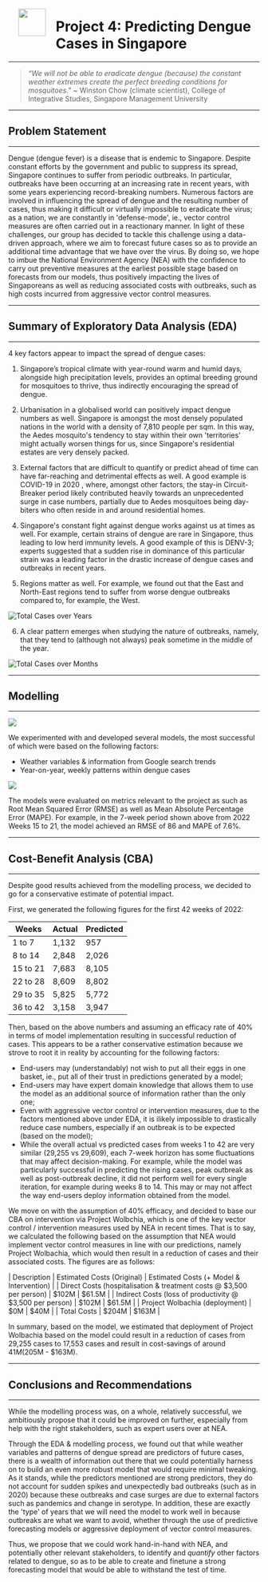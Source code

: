<img src="http://imgur.com/1ZcRyrc.png" style="float: left; margin: 20px; height: 55px">

# Project 4: Predicting Dengue Cases in Singapore

---

> _“We will not be able to eradicate dengue (because) the constant weather extremes create the perfect breeding conditions for mosquitoes."_ 
    ~ Winston Chow (climate scientist), College of Integrative Studies, Singapore Management University

---
## Problem Statement
---

Dengue (dengue fever) is a disease that is endemic to Singapore. Despite constant efforts by the government and public to suppress its spread, Singapore continues to suffer from periodic outbreaks. In particular, outbreaks have been occurring at an increasing rate in recent years, with some years experiencing record-breaking numbers. Numerous factors are involved in influencing the spread of dengue and the resulting number of cases, thus making it difficult or virtually impossible to eradicate the virus; as a nation, we are constantly in 'defense-mode', ie., vector control measures are often carried out in a reactionary manner. In light of these challenges, our group has decided to tackle this challenge using a data-driven approach, where we aim to forecast future cases so as to provide an additional time advantage that we have over the virus. By doing so, we hope to imbue the National Environment Agency (NEA) with the confidence to carry out preventive measures at the earliest possible stage based on forecasts from our models, thus positively impacting the lives of Singaporeans as well as reducing associated costs with outbreaks, such as high costs incurred from aggressive vector control measures.


---
## Summary of Exploratory Data Analysis (EDA)
---

4 key factors appear to impact the spread of dengue cases:

1. Singapore’s tropical climate with year-round warm and humid days, alongside high precipitation levels, provides an optimal breeding ground for mosquitoes to thrive, thus indirectly encouraging the spread of dengue. 

2. Urbanisation in a globalised world can positively impact dengue numbers as well. Singapore is amongst the most densely populated nations in the world with a density of 7,810 people per sqm. In this way, the Aedes mosquito's tendency to stay within their own 'territories' might actually worsen things for us, since Singapore's residential estates are very densely packed.

3. External factors that are difficult to quantify or predict ahead of time can have far-reaching and detrimental effects as well. A good example is COVID-19 in 2020 , where, amongst other factors, the stay-in Circuit-Breaker period likely contributed heavily towards an unprecedented surge in case numbers, partially due to Aedes mosquitoes being day-biters who often reside in and around residential homes.

4. Singapore's constant fight against dengue works against us at times as well. For example, certain strains of dengue are rare in Singapore, thus leading to low herd immunity levels. A good example of this is DENV-3; experts suggested that a sudden rise in dominance of this particular strain was a leading factor in the drastic increase of dengue cases and outbreaks in recent years. 

5. Regions matter as well. For example, we found out that the East and North-East regions tend to suffer from worse dengue outbreaks compared to, for example, the West.

![Total Cases over Years](images/total_cases_over_year.gif "Total Cases over Years")

6. A clear pattern emerges when studying the nature of outbreaks, namely, that they tend to (although not always) peak sometime in the middle of the year. 

![Total Cases over Months](images/total_cases_over_month.gif "Total Cases over Months")

---
## Modelling
---

<img src='https://i.imgur.com/v38Ofvc.png'>

We experimented with and developed several models, the most successful of which were based on the following factors:
- Weather variables & information from Google search trends
- Year-on-year, weekly patterns within dengue cases

<img src='https://i.imgur.com/UYePZVH.png'>

The models were evaluated on metrics relevant to the project as such as Root Mean Squared Error (RMSE) as well as Mean Absolute Percentage Error (MAPE). For example, in the 7-week period shown above from 2022 Weeks 15 to 21, the model achieved an RMSE of 86 and MAPE of 7.6%. 

---
## Cost-Benefit Analysis (CBA)
---

Despite good results achieved from the modelling process, we decided to go for a conservative estimate of potential impact. 

First, we generated the following figures for the first 42 weeks of 2022:

| Weeks | Actual | Predicted |
| --- | --- | --- |
| 1 to 7 | 1,132 | 957 | 
| 8 to 14 | 2,848 | 2,026 | 
| 15 to 21 | 7,683 | 8,105 | 
| 22 to 28 | 8,609 | 8,802 | 
| 29 to 35 | 5,825 | 5,772 | 
| 36 to 42 | 3,158 | 3,947 | 

Then, based on the above numbers and assuming an efficacy rate of 40% in terms of model implementation resulting in successful reduction of cases. This appears to be a rather conservative estimation because we strove to root it in reality by accounting for the following factors:

- End-users may (understandably) not wish to put all their eggs in one basket, ie., put all of their trust in predictions generated by a model;
- End-users may have expert domain knowledge that allows them to use the model as an additional source of information rather than the only one;
- Even with aggressive vector control or intervention measures, due to the factors mentioned above under EDA, it is ilikely impossible to drastically reduce case numbers, especially if an outbreak is to be expected (based on the model);
- While the overall actual vs predicted cases from weeks 1 to 42 are very similar (29,255 vs 29,609), each 7-week horizon has some fluctuations that may affect decision-making. For example, while the model was particularly successful in predicting the rising cases, peak outbreak as well as post-outbreak decline, it did not perform well for every single iteration, for example during weeks 8 to 14. This may or may not affect the way end-users deploy information obtained from the model.

We move on with the assumption of 40% efficacy, and decided to base our CBA on intervention via Project Wolbchia, which is one of the key vector control / intervention measures used by NEA in recent times. That is to say, we calculated the following based on the assumption that NEA would implement vector control measures in line with our predictions, namely Project Wolbachia, which would then result in a reduction of cases and their associated costs. The figures are as follows:

| Description | Estimated Costs (Original) | Estimated Costs (+ Model & Intervention) |
| Direct Costs (hospitalisation & treatment costs @ $3,500 per person) | $102M | $61.5M | 
| Indirect Costs (loss of productivity @ $3,500 per person) | $102M | $61.5M | 
| Project Wolbachia (deployment) | $0M | $40M | 
| Total Costs | $204M | $163M |

In summary, based on the model, we estimated that deployment of Project Wolbachia based on the model could result in a reduction of cases from 29,255 cases to 17,553 cases and result in cost-savings of around $41M ($205M - $163M).


---
## Conclusions and Recommendations
---

While the modelling process was, on a whole, relatively successful, we ambitiously propose that it could be improved on further, especially from help with the right stakeholders, such as expert users over at NEA.

Through the EDA & modelling process, we found out that while weather variables and patterns of dengue spread are predictors of future cases, there is a wealth of information out there that we could potentially harness on to build an even more robust model that would require minimal tweaking. As it stands, while the predictors mentioned are strong predictors, they do not account for sudden spikes and unexpectedly bad outbreaks (such as in 2020) because these outbreaks and case surges are due to external factors such as pandemics and change in serotype. In addition, these are exactly the 'type' of years that we will need the model to work well in because outbreaks are what we want to avoid, whether through the use of predictive forecasting models or aggressive deployment of vector control measures.

Thus, we propose that we could work hand-in-hand with NEA, and potentially other relevant stakeholders, to identify and _quantify_ other factors related to dengue, so as to be able to create and finetune a strong forecasting model that would be able to withstand the test of time.